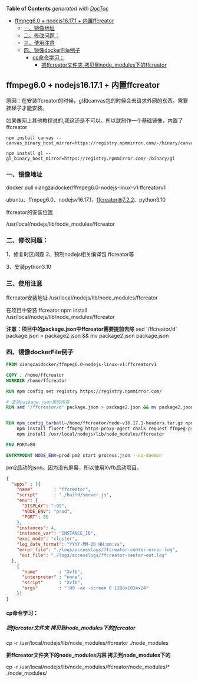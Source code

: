 <!-- START doctoc generated TOC please keep comment here to allow auto update -->
<!-- DON'T EDIT THIS SECTION, INSTEAD RE-RUN doctoc TO UPDATE -->
**Table of Contents**  *generated with [DocToc](https://github.com/thlorenz/doctoc)*

- [ffmpeg6.0 + nodejs16.17.1 + 内置ffcreator](#ffmpeg60--nodejs16171--%E5%86%85%E7%BD%AEffcreator)
  - [一、镜像地址](#%E4%B8%80%E9%95%9C%E5%83%8F%E5%9C%B0%E5%9D%80)
  - [二、修改问题：](#%E4%BA%8C%E4%BF%AE%E6%94%B9%E9%97%AE%E9%A2%98)
  - [三、使用注意](#%E4%B8%89%E4%BD%BF%E7%94%A8%E6%B3%A8%E6%84%8F)
  - [四、镜像dockerFile例子](#%E5%9B%9B%E9%95%9C%E5%83%8Fdockerfile%E4%BE%8B%E5%AD%90)
    - [cp命令学习：](#cp%E5%91%BD%E4%BB%A4%E5%AD%A6%E4%B9%A0)
      - [把ffcreator文件夹 拷贝到node_modules下的ffcreator](#%E6%8A%8Affcreator%E6%96%87%E4%BB%B6%E5%A4%B9-%E6%8B%B7%E8%B4%9D%E5%88%B0node_modules%E4%B8%8B%E7%9A%84ffcreator)

<!-- END doctoc generated TOC please keep comment here to allow auto update -->



## ffmpeg6.0 + nodejs16.17.1 + 内置ffcreator

原因：在安装ffcreator的时候，gl和canvas包的时候会去请求外网的东西。需要挂梯子才能安装。

如果像网上其他教程说的,我这还是不可以。所以就制作一个基础镜像，内置了ffcreator

```
npm install canvas --canvas_binary_host_mirror=https://registry.npmmirror.com/-/binary/canvas/

npm install gl --gl_binary_host_mirror=https://registry.npmmirror.com/-/binary/gl

```



### 一、镜像地址

docker pull xiangzaidocker/ffmpeg6.0-nodejs-linux-v1:ffcreatorv1

ubuntu、ffmpeg6.0、nodejsv16.17.1、ffcreator@7.2.2、python3.10



ffcreator的安装位置

/usr/local/nodejs/lib/node_modules/ffcreator

### 二、修改问题：

1、修复时区问题
2、预制nodejs相关编译包 ffcreator等

3、安装python3.10



### 三、使用注意

ffcreator安装地址
/usr/local/nodejs/lib/node_modules/ffcreator



在项目中安装 ffcreator
npm install /usr/local/nodejs/lib/node_modules/ffcreator

**注意：项目中的package.json中ffcreator需要提前去除**
sed '/ffcreator/d' package.json > package2.json && mv package2.json package.json



### 四、镜像dockerFile例子

```dockerfile
FROM xiangzaidocker/ffmpeg6.0-nodejs-linux-v1:ffcreatorv1

COPY . /home/ffcreator
WORKDIR /home/ffcreator

RUN npm config set registry https://registry.npmmirror.com/

# 去除package.json里的内容
RUN sed '/ffcreator/d' package.json > package2.json && mv package2.json package.json


RUN npm_config_tarball=/home/ffcreator/node-v16.17.1-headers.tar.gz npm install && \
    npm install fluent-ffmpeg https-proxy-agent chalk request ffmpeg-probe && \
    npm install /usr/local/nodejs/lib/node_modules/ffcreator

ENV PORT=80

ENTRYPOINT NODE_ENV=prod pm2 start process.json --no-daemon
```

pm2启动的json。因为没有屏幕，所以使用Xvfb启动项目。

```json
{
  "apps" : [{
    "name"        : "ffcreator",
    "script"      : "./build/server.js",
    "env": {
      "DISPLAY": ":99",
      "NODE_ENV": "prod",
      "PORT": 80
    },
    "instances": 4,
    "instance_var": "INSTANCE_ID",
    "exec_mode": "cluster",
    "log_date_format": "YYYY-MM-DD HH:mm:ss",
    "error_file": "./logs/accesslogs/ffcreator-center-error.log",
     "out_file": "./logs/accesslogs/ffcreator-center-out.log"
  },
    {
      "name"        : "Xvfb",
      "interpreter" : "none",
      "script"      : "Xvfb",
      "args"        : ":99 -ac -screen 0 1280x1024x24"
    }]
}
```





#### cp命令学习：

##### 把ffcreator文件夹 拷贝到node_modules下的ffcreator
cp -r /usr/local/nodejs/lib/node_modules/ffcreator ./node_modules



**把ffcreator文件夹下的node_modules内容 拷贝到node_modules下的**


cp -r /usr/local/nodejs/lib/node_modules/ffcreator/node_modules/* ./node_modules/
